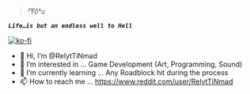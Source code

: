 > *ᶠYͧoͨᵏu*

***```Life…is but an endless well to Hell```*** 

[![ko-fi](https://ko-fi.com/img/githubbutton_sm.svg)](https://ko-fi.com/D1D811UAU9)

- 👋 Hi, I’m @RelytTiNmad
- 👀 I’m interested in ... Game Development (Art, Programming, Sound)
- 🌱 I’m currently learning ... Any Roadblock hit during the process
- 📫 How to reach me ... https://www.reddit.com/user/RelytTiNmad

<!---
RelytTiNmad/RelytTiNmad is a ✨ special ✨ repository because its `README.md` (this file) appears on your GitHub profile.
You can click the Preview link to take a look at your changes.
--->
